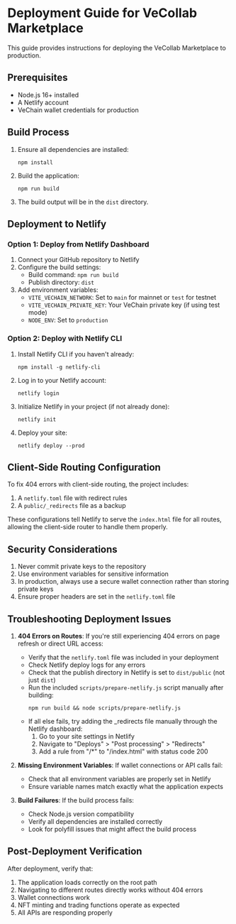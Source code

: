 # Deployment Guide for VeCollab Marketplace

This guide provides instructions for deploying the VeCollab Marketplace to production.

## Prerequisites

- Node.js 16+ installed
- A Netlify account
- VeChain wallet credentials for production

## Build Process

1. Ensure all dependencies are installed:
   ```
   npm install
   ```

2. Build the application:
   ```
   npm run build
   ```

3. The build output will be in the `dist` directory.

## Deployment to Netlify

### Option 1: Deploy from Netlify Dashboard

1. Connect your GitHub repository to Netlify
2. Configure the build settings:
   - Build command: `npm run build`
   - Publish directory: `dist`
3. Add environment variables:
   - `VITE_VECHAIN_NETWORK`: Set to `main` for mainnet or `test` for testnet
   - `VITE_VECHAIN_PRIVATE_KEY`: Your VeChain private key (if using test mode)
   - `NODE_ENV`: Set to `production`

### Option 2: Deploy with Netlify CLI

1. Install Netlify CLI if you haven't already:
   ```
   npm install -g netlify-cli
   ```

2. Log in to your Netlify account:
   ```
   netlify login
   ```

3. Initialize Netlify in your project (if not already done):
   ```
   netlify init
   ```

4. Deploy your site:
   ```
   netlify deploy --prod
   ```

## Client-Side Routing Configuration

To fix 404 errors with client-side routing, the project includes:

1. A `netlify.toml` file with redirect rules
2. A `public/_redirects` file as a backup

These configurations tell Netlify to serve the `index.html` file for all routes, allowing the client-side router to handle them properly.

## Security Considerations

1. Never commit private keys to the repository
2. Use environment variables for sensitive information
3. In production, always use a secure wallet connection rather than storing private keys
4. Ensure proper headers are set in the `netlify.toml` file

## Troubleshooting Deployment Issues

1. **404 Errors on Routes**: If you're still experiencing 404 errors on page refresh or direct URL access:
   - Verify that the `netlify.toml` file was included in your deployment
   - Check Netlify deploy logs for any errors
   - Check that the publish directory in Netlify is set to `dist/public` (not just `dist`)
   - Run the included `scripts/prepare-netlify.js` script manually after building:
     ```
     npm run build && node scripts/prepare-netlify.js
     ```
   - If all else fails, try adding the _redirects file manually through the Netlify dashboard:
     1. Go to your site settings in Netlify
     2. Navigate to "Deploys" > "Post processing" > "Redirects"
     3. Add a rule from "/*" to "/index.html" with status code 200

2. **Missing Environment Variables**: If wallet connections or API calls fail:
   - Check that all environment variables are properly set in Netlify
   - Ensure variable names match exactly what the application expects

3. **Build Failures**: If the build process fails:
   - Check Node.js version compatibility
   - Verify all dependencies are installed correctly
   - Look for polyfill issues that might affect the build process

## Post-Deployment Verification

After deployment, verify that:
1. The application loads correctly on the root path
2. Navigating to different routes directly works without 404 errors
3. Wallet connections work
4. NFT minting and trading functions operate as expected
5. All APIs are responding properly